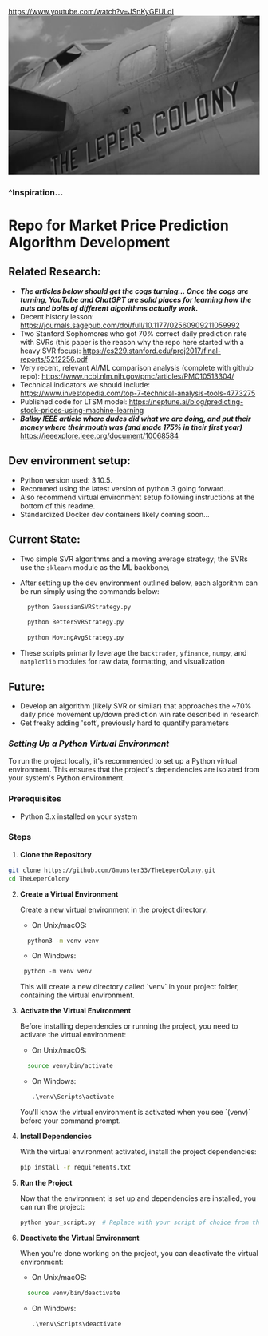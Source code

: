 https://www.youtube.com/watch?v=JSnKyGEULdI
![Alt text](image.png)
### ^Inspiration...

# Repo for Market Price Prediction Algorithm Development


## Related Research:
- ***The articles below should get the cogs turning... Once the cogs are turning, YouTube and ChatGPT are solid places for learning how the nuts and bolts of different algorithms actually work.***
- Decent history lesson: https://journals.sagepub.com/doi/full/10.1177/02560909211059992
- Two Stanford Sophomores who got 70% correct daily prediction rate with SVRs (this paper is the reason why the repo here started with a heavy SVR focus): https://cs229.stanford.edu/proj2017/final-reports/5212256.pdf
- Very recent, relevant AI/ML comparison analysis (complete with github repo): https://www.ncbi.nlm.nih.gov/pmc/articles/PMC10513304/
- Technical indicators we should include: https://www.investopedia.com/top-7-technical-analysis-tools-4773275
- Published code for LTSM model: https://neptune.ai/blog/predicting-stock-prices-using-machine-learning
- ***Ballsy IEEE article where dudes did what we are doing, and put their money where their mouth was (and made 175% in their first year)*** https://ieeexplore.ieee.org/document/10068584


## Dev environment setup:
- Python version used: 3.10.5. 
- Recommed using the latest version of python 3 going forward...
- Also recommend virtual environment setup following instructions at the bottom of this readme.
- Standardized Docker dev containers likely coming soon...

## Current State:
- Two simple SVR algorithms and a moving average strategy; the SVRs use the `sklearn` module as the ML backbone\
- After setting up the dev environment outlined below, each algorithm can be run simply using the commands below:
   ```sh
     python GaussianSVRStrategy.py
   ```
   ```sh
     python BetterSVRStrategy.py
   ```
   ```sh
     python MovingAvgStrategy.py
   ```

- These scripts primarily leverage the `backtrader`, `yfinance`, `numpy`, and `matplotlib` modules for raw data, formatting, and visualization

## Future:
- Develop an algorithm (likely SVR or similar) that approaches the ~70% daily price movement up/down prediction win rate described in research
- Get freaky adding 'soft', previously hard to quantify parameters

### *Setting Up a Python Virtual Environment*

To run the project locally, it's recommended to set up a Python virtual environment. This ensures that the project's dependencies are isolated from your system's Python environment.

### Prerequisites

- Python 3.x installed on your system

### Steps

 1. **Clone the Repository**
   ```sh
   git clone https://github.com/Gmunster33/TheLeperColony.git
   cd TheLeperColony
   ```

2. **Create a Virtual Environment**

   Create a new virtual environment in the project directory:

   - On Unix/macOS:
   ```sh
     python3 -m venv venv
   ```

   - On Windows:
    ```powershell
     python -m venv venv
    ```

   This will create a new directory called \`venv\` in your project folder, containing the virtual environment.

3. **Activate the Virtual Environment**

   Before installing dependencies or running the project, you need to activate the virtual environment:

   - On Unix/macOS:

   ```sh
     source venv/bin/activate
   ```
   - On Windows:

     ```powershell
     .\venv\Scripts\activate
     ```

   You'll know the virtual environment is activated when you see \`(venv)\` before your command prompt.

4. **Install Dependencies**

   With the virtual environment activated, install the project dependencies:

   ```sh
   pip install -r requirements.txt
   ```

5. **Run the Project**

   Now that the environment is set up and dependencies are installed, you can run the project:

   ```sh
   python your_script.py  # Replace with your script of choice from this repo
   ```

6. **Deactivate the Virtual Environment**

   When you're done working on the project, you can deactivate the virtual environment:

    - On Unix/macOS:

   ```sh
     source venv/bin/deactivate
   ```
   - On Windows:

     ```powershell
     .\venv\Scripts\deactivate
     ```